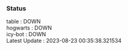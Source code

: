 ### Status


table : DOWN  
hogwarts : DOWN  
icy-bot : DOWN  
Latest Update : 2023-08-23 00:35:38.321534
